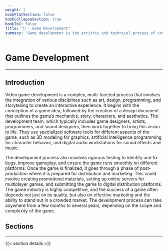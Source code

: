 ```yaml
---
weight: 1
bookFlatSection: false
bookCollapseSection: true
bookToC: false
title: "👾 - Game Development"
summary: "Game development is the artistic and technical process of creating interactive experiences, combining elements of design, programming, art, and storytelling."
---
```


<!--markdownlint-disable MD025 -->

# Game Development

---

## Introduction

Video game development is a complex, multi-faceted process that involves the integration of various disciplines such as art, design, programming, and storytelling to create an interactive experience. It begins with the conception of a game idea, followed by the creation of a design document that outlines the game’s mechanics, story, characters, and aesthetics. The development team, which typically includes game designers, artists, programmers, and sound designers, then work together to bring this vision to life. They use specialized software tools for different aspects of the game, such as 3D modeling for graphics, artificial intelligence programming for character behavior, and digital audio workstations for sound effects and music.

The development process also involves rigorous testing to identify and fix bugs, improve gameplay, and ensure the game runs smoothly on different platforms. Once the game is finalized, it goes through a phase of post-production where it is prepared for distribution and marketing. This could involve creating promotional materials, setting up online servers for multiplayer games, and submitting the game to digital distribution platforms. The game industry is highly competitive, and the success of a game often depends not just on its quality, but also on effective marketing and the ability to stand out in a crowded market. The development process can take anywhere from a few months to several years, depending on the scope and complexity of the game.

## Sections

---

{{< section details >}}
